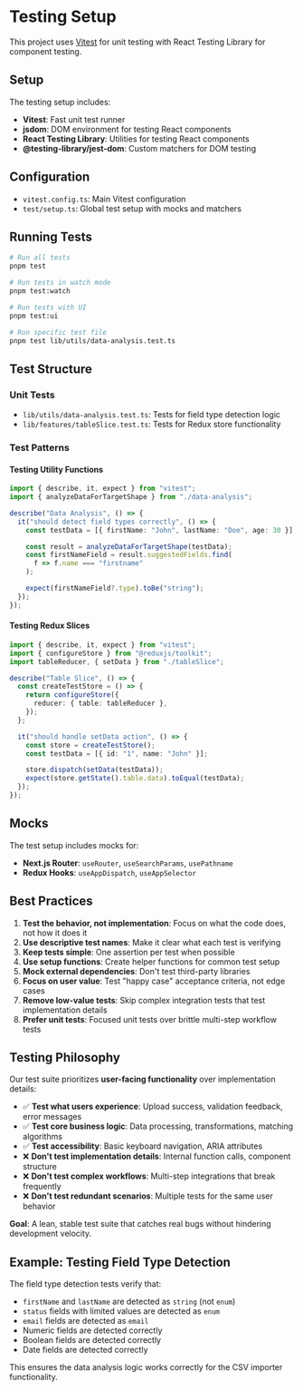 # Testing Setup

This project uses [Vitest](https://vitest.dev/) for unit testing with React Testing Library for component testing.

## Setup

The testing setup includes:

- **Vitest**: Fast unit test runner
- **jsdom**: DOM environment for testing React components
- **React Testing Library**: Utilities for testing React components
- **@testing-library/jest-dom**: Custom matchers for DOM testing

## Configuration

- `vitest.config.ts`: Main Vitest configuration
- `test/setup.ts`: Global test setup with mocks and matchers

## Running Tests

```bash
# Run all tests
pnpm test

# Run tests in watch mode
pnpm test:watch

# Run tests with UI
pnpm test:ui

# Run specific test file
pnpm test lib/utils/data-analysis.test.ts
```

## Test Structure

### Unit Tests

- `lib/utils/data-analysis.test.ts`: Tests for field type detection logic
- `lib/features/tableSlice.test.ts`: Tests for Redux store functionality

### Test Patterns

#### Testing Utility Functions

```typescript
import { describe, it, expect } from "vitest";
import { analyzeDataForTargetShape } from "./data-analysis";

describe("Data Analysis", () => {
  it("should detect field types correctly", () => {
    const testData = [{ firstName: "John", lastName: "Doe", age: 30 }];

    const result = analyzeDataForTargetShape(testData);
    const firstNameField = result.suggestedFields.find(
      f => f.name === "firstname"
    );

    expect(firstNameField?.type).toBe("string");
  });
});
```

#### Testing Redux Slices

```typescript
import { describe, it, expect } from "vitest";
import { configureStore } from "@reduxjs/toolkit";
import tableReducer, { setData } from "./tableSlice";

describe("Table Slice", () => {
  const createTestStore = () => {
    return configureStore({
      reducer: { table: tableReducer },
    });
  };

  it("should handle setData action", () => {
    const store = createTestStore();
    const testData = [{ id: "1", name: "John" }];

    store.dispatch(setData(testData));
    expect(store.getState().table.data).toEqual(testData);
  });
});
```

## Mocks

The test setup includes mocks for:

- **Next.js Router**: `useRouter`, `useSearchParams`, `usePathname`
- **Redux Hooks**: `useAppDispatch`, `useAppSelector`

## Best Practices

1. **Test the behavior, not implementation**: Focus on what the code does, not how it does it
2. **Use descriptive test names**: Make it clear what each test is verifying
3. **Keep tests simple**: One assertion per test when possible
4. **Use setup functions**: Create helper functions for common test setup
5. **Mock external dependencies**: Don't test third-party libraries
6. **Focus on user value**: Test "happy case" acceptance criteria, not edge cases
7. **Remove low-value tests**: Skip complex integration tests that test implementation details
8. **Prefer unit tests**: Focused unit tests over brittle multi-step workflow tests

## Testing Philosophy

Our test suite prioritizes **user-facing functionality** over implementation details:

- ✅ **Test what users experience**: Upload success, validation feedback, error messages
- ✅ **Test core business logic**: Data processing, transformations, matching algorithms
- ✅ **Test accessibility**: Basic keyboard navigation, ARIA attributes
- ❌ **Don't test implementation details**: Internal function calls, component structure
- ❌ **Don't test complex workflows**: Multi-step integrations that break frequently
- ❌ **Don't test redundant scenarios**: Multiple tests for the same user behavior

**Goal**: A lean, stable test suite that catches real bugs without hindering development velocity.

## Example: Testing Field Type Detection

The field type detection tests verify that:

- `firstName` and `lastName` are detected as `string` (not `enum`)
- `status` fields with limited values are detected as `enum`
- `email` fields are detected as `email`
- Numeric fields are detected correctly
- Boolean fields are detected correctly
- Date fields are detected correctly

This ensures the data analysis logic works correctly for the CSV importer functionality.
